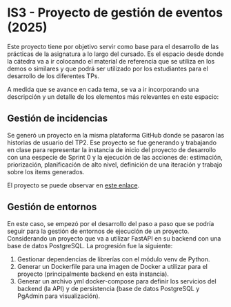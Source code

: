 # IS3 - Proyecto de gestión de eventos (2025)

Este proyecto tiene por objetivo servir como base para el desarrollo de las prácticas de la asignatura a lo largo del cursado. Es el espacio desde donde la cátedra va a ir colocando el material de referencia que se utiliza en los demos o similares y que podrá ser utilizado por los estudiantes para el desarrollo de los diferentes TPs.

A medida que se avance en cada tema, se va a ir incorporando una descripción y un detalle de los elementos más relevantes en este espacio:

## Gestión de incidencias

Se generó un proyecto en la misma plataforma GitHub donde se pasaron las historias de usuario del TP2. Ese proyecto se fue generando y trabajando en clase para representar la instancia de inicio del proyecto de desarrollo con una eespecie de Sprint 0 y la ejecución de las acciones de: estimación, priorización, planificación de alto nivel, definición de una iteración y trabajo sobre los items generados.

El proyecto se puede observar en [este enlace](https://github.com/users/tinxo/projects/13).

## Gestión de entornos

En este caso, se empezó por el desarrollo del paso a paso que se podría seguir para la gestión de entornos de ejecución de un proyecto. Considerando un proyecto que va a utilizar FastAPI en su backend con una base de datos PostgreSQL. La progresión fue la siguiente:
1. Gestionar dependencias de librerías con el módulo venv de Python.
2. Generar un Dockerfile para una imagen de Docker a utilizar para el proyecto (principalmente backend en esta instancia).
3. Generar un archivo yml docker-compose para definir los servicios del backend (la API) y de persistencia (base de datos PostgreSQL y PgAdmin para visualización).
